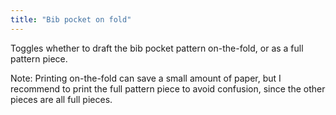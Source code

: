```yaml
---
title: "Bib pocket on fold"
---
```


Toggles whether to draft the bib pocket pattern on-the-fold, or as a full pattern piece.

Note: Printing on-the-fold can save a small amount of paper, but I recommend to print the full pattern piece to avoid confusion, since the other pieces are all full pieces.
